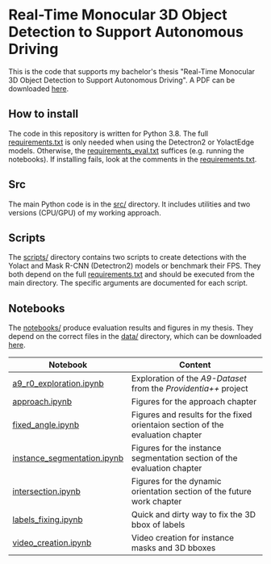 # Real-Time Monocular 3D Object Detection to Support Autonomous Driving

This is the code that supports my bachelor's thesis "Real-Time Monocular 3D Object Detection to Support Autonomous Driving". A PDF can be downloaded [here](https://syncandshare.lrz.de/getlink/fiEziVnJvvhhN2yyiRUDTUtk/thesis_leon_blumenthal.pdf).

## How to install
The code in this repository is written for Python 3.8. The full [requirements.txt](./requirements.txt) is only needed when using the Detectron2 or YolactEdge models. Otherwise, the [requirements_eval.txt](./requirements_eval.txt) suffices (e.g. running the notebooks). If installing fails, look at the comments in the [requirements.txt](./requirements.txt).

## Src

The main Python code is in the [src/](./src/) directory. It includes utilities and two versions (CPU/GPU) of my working approach. 

## Scripts
The [scripts/](./scripts/) directory contains two scripts to create detections with the Yolact and Mask R-CNN (Detectron2) models or benchmark their FPS. They both depend on the full [requirements.txt](./requirements.txt) and should be executed from the main directory. The specific arguments are documented for each script.

## Notebooks

The [notebooks/](./notebooks/) produce evaluation results and figures in my thesis. They depend on the correct files in the [data/](./data/) directory, which can be downloaded [here](https://syncandshare.lrz.de/getlink/fiQq3fm3imbYs7TeYvvbpmAr/data.tar.gz). 

Notebook | Content
--- | ---
[a9_r0_exploration.ipynb](notebooks/a9_r0_exploration.ipynb) | Exploration of the *A9-Dataset* from the *Providentia++* project
[approach.ipynb](notebooks/approach.ipynb) | Figures for the approach chapter
[fixed_angle.ipynb](notebooks/fixed_angle.ipynb) | Figures and results for the fixed orientaion section of the evaluation chapter
[instance_segmentation.ipynb](notebooks/instance_segmentation.ipynb) | Figures for the instance segmentation section of the evaluation chapter
[intersection.ipynb](notebooks/intersection.ipynb) | Figures for the dynamic orientation section of the future work chapter
[labels_fixing.ipynb](notebooks/labels_fixing.ipynb) | Quick and dirty way to fix the 3D bbox of labels
[video_creation.ipynb](notebooks/video_creation.ipynb) | Video creation for instance masks and 3D bboxes



